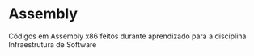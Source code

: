 # Assembly
Códigos em Assembly x86 feitos durante aprendizado para a disciplina Infraestrutura de Software
